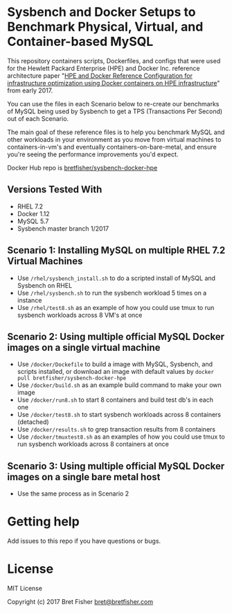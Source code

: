 Sysbench and Docker Setups to Benchmark Physical, Virtual, and Container-based MySQL
==============================

This repository containers scripts, Dockerfiles, and configs that were used for the Hewlett Packard Enterprise (HPE) and Docker Inc. reference architecture paper "[HPE and Docker Reference Configuration for infrastructure optimization using Docker containers on HPE infrastructure](http://h20195.www2.hpe.com/V2/GetDocument.aspx?docname=a00001414enw)" from early 2017.

You can use the files in each Scenario below to re-create our benchmarks of MySQL being used by Sysbench to get a TPS (Transactions Per Second) out of each Scenario.

The main goal of these reference files is to help you benchmark MySQL and other workloads in your environment as you move from virtual machines to containers-in-vm's and eventually containers-on-bare-metal, and ensure you're seeing the performance improvements you'd expect.

Docker Hub repo is [bretfisher/sysbench-docker-hpe](https://hub.docker.com/r/bretfisher/sysbench-docker-hpe/)

## Versions Tested With

  - RHEL 7.2
  - Docker 1.12
  - MySQL 5.7
  - Sysbench master branch 1/2017

## Scenario 1: Installing MySQL on multiple RHEL 7.2 Virtual Machines

  - Use `/rhel/sysbench_install.sh` to do a scripted install of MySQL and Sysbench on RHEL
  - Use `/rhel/sysbench.sh` to run the sysbench workload 5 times on a instance
  - Use `/rhel/test8.sh` as an example of how you could use tmux to run sysbench workloads across 8 VM's at once

## Scenario 2: Using multiple official MySQL Docker images on a single virtual machine

  - Use `/docker/Dockefile` to build a image with MySQL, Sysbench, and scripts installed, or download an image with default values by `docker pull bretfisher/sysbench-docker-hpe`
  - Use `/docker/build.sh` as an example build command to make your own image
  - Use `/docker/run8.sh` to start 8 containers and build test db's in each one
  - Use `/docker/test8.sh` to start sysbench workloads across 8 containers (detached)
  - Use `/docker/results.sh` to grep transaction results from 8 containers
  - Use `/docker/tmuxtest8.sh` as an examples of how you could use tmux to run sysbench workloads across 8 containers at once

## Scenario 3: Using multiple official MySQL Docker images on a single bare metal host

  - Use the same process as in Scenario 2

# Getting help

Add issues to this repo if you have questions or bugs.

# License

MIT License

Copyright (c) 2017 Bret Fisher bret@bretfisher.com
